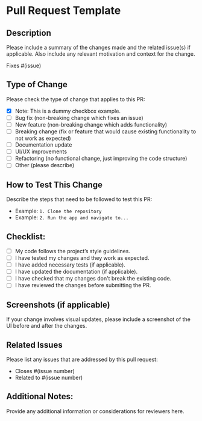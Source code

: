# Pull Request Template

## Description
Please include a summary of the changes made and the related issue(s) if applicable. Also include any relevant motivation and context for the change.

Fixes #(issue)

## Type of Change
Please check the type of change that applies to this PR:
- [x] Note: This is a dummy checkbox example.
- [ ] Bug fix (non-breaking change which fixes an issue)
- [ ] New feature (non-breaking change which adds functionality)
- [ ] Breaking change (fix or feature that would cause existing functionality to not work as expected)
- [ ] Documentation update
- [ ] UI/UX improvements
- [ ] Refactoring (no functional change, just improving the code structure)
- [ ] Other (please describe)

## How to Test This Change
Describe the steps that need to be followed to test this PR:
- Example: `1. Clone the repository`
- Example: `2. Run the app and navigate to...`

## Checklist:
- [ ] My code follows the project’s style guidelines.
- [ ] I have tested my changes and they work as expected.
- [ ] I have added necessary tests (if applicable).
- [ ] I have updated the documentation (if applicable).
- [ ] I have checked that my changes don't break the existing code.
- [ ] I have reviewed the changes before submitting the PR.

## Screenshots (if applicable)
If your change involves visual updates, please include a screenshot of the UI before and after the changes.

## Related Issues
Please list any issues that are addressed by this pull request:
- Closes #(issue number)
- Related to #(issue number)

## Additional Notes:
Provide any additional information or considerations for reviewers here.
